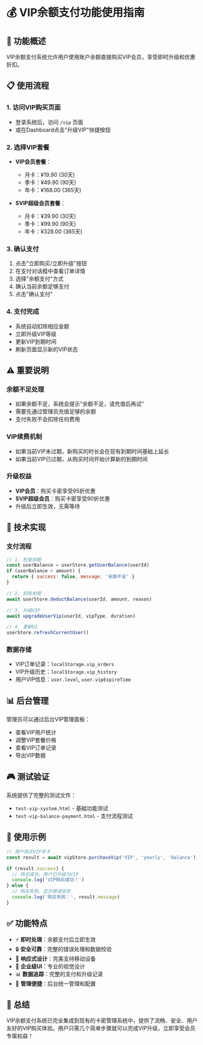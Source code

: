 # 💰 VIP余额支付功能使用指南

## 🎯 功能概述

VIP余额支付系统允许用户使用账户余额直接购买VIP会员，享受即时升级和优惠折扣。

## 📋 使用流程

### 1. 访问VIP购买页面
- 登录系统后，访问 `/vip` 页面
- 或在Dashboard点击"升级VIP"快捷按钮

### 2. 选择VIP套餐
- **VIP会员套餐**：
  - 月卡：¥19.90 (30天)
  - 季卡：¥49.90 (90天) 
  - 年卡：¥168.00 (365天)

- **SVIP超级会员套餐**：
  - 月卡：¥39.90 (30天)
  - 季卡：¥99.90 (90天)
  - 年卡：¥328.00 (365天)

### 3. 确认支付
1. 点击"立即购买/立即升级"按钮
2. 在支付对话框中查看订单详情
3. 选择"余额支付"方式
4. 确认当前余额足够支付
5. 点击"确认支付"

### 4. 支付完成
- 系统自动扣除相应金额
- 立即升级VIP等级
- 更新VIP到期时间
- 刷新页面显示新的VIP状态

## ⚠️ 重要说明

### 余额不足处理
- 如果余额不足，系统会提示"余额不足，请充值后再试"
- 需要先通过管理员充值足够的余额
- 支付失败不会扣除任何费用

### VIP续费机制
- 如果当前VIP未过期，新购买的时长会在现有到期时间基础上延长
- 如果当前VIP已过期，从购买时间开始计算新的到期时间

### 升级权益
- **VIP会员**：购买卡密享受95折优惠
- **SVIP超级会员**：购买卡密享受90折优惠
- 升级后立即生效，无需等待

## 🔧 技术实现

### 支付流程
```javascript
// 1. 检查余额
const userBalance = userStore.getUserBalance(userId)
if (userBalance < amount) {
  return { success: false, message: '余额不足' }
}

// 2. 扣除余额
await userStore.deductBalance(userId, amount, reason)

// 3. 升级VIP
await upgradeUserVip(userId, vipType, duration)

// 4. 更新UI
userStore.refreshCurrentUser()
```

### 数据存储
- VIP订单记录：`localStorage.vip_orders`
- VIP升级历史：`localStorage.vip_history`  
- 用户VIP信息：`user.level`, `user.vipExpireTime`

## 📊 后台管理

管理员可以通过后台VIP管理面板：
- 查看VIP用户统计
- 调整VIP套餐价格
- 查看VIP订单记录
- 导出VIP数据

## 🎮 测试验证

系统提供了完整的测试文件：
- `test-vip-system.html` - 基础功能测试
- `test-vip-balance-payment.html` - 支付流程测试

## 🚀 使用示例

```javascript
// 用户购买VIP年卡
const result = await vipStore.purchaseVip('VIP', 'yearly', 'balance')

if (result.success) {
  // 购买成功，用户已升级为VIP
  console.log('VIP购买成功！')
} else {
  // 购买失败，显示错误信息
  console.log('购买失败：', result.message)
}
```

## ✅ 功能特点

- ⚡ **即时处理**：余额支付后立即生效
- 🔒 **安全可靠**：完整的错误处理和数据校验
- 📱 **响应式设计**：完美支持移动设备
- 🎨 **企业级UI**：专业的视觉设计
- 📊 **数据追踪**：完整的支付和升级记录
- 🔧 **管理便捷**：后台统一管理和配置

## 🎉 总结

VIP余额支付系统已完全集成到现有的卡密管理系统中，提供了流畅、安全、用户友好的VIP购买体验。用户只需几个简单步骤就可以完成VIP升级，立即享受会员专属权益！